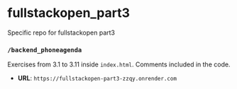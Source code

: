 # fullstackopen_part3
Specific repo for fullstackopen part3

### `/backend_phoneagenda`

Exercises from 3.1 to 3.11 inside `index.html`. Comments included in the code.

- **URL**: `https://fullstackopen-part3-zzqy.onrender.com` 